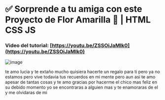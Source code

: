 # ✅ Sorprende  a tu amiga con este Proyecto de  Flor Amarilla 🌻 | HTML CSS JS
### Video del tutorial: [https://youtu.be/ZSSOiJaMIk0](https://youtu.be/ZSSOiJaMIk0)

![image](https://github.com/user-attachments/assets/899d1b33-bc87-45f8-8cb9-e11cf992a9d6)

te amo lucia y te extaño mucho quisiera hacerte un regalo para ti pero ya no estamos pero vive todavia tus recuerdos en mi mente pero aun asi te amo apesar de tantas cosas y te amo gracias por hacerme el chico mas feliz en su debido momento yo se encontraras a alguien mas y te enamoraras de el y me olvidaras de mi 
